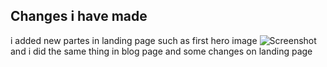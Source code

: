 ## Changes i have made

i added new partes in landing page such as first hero image
![Screenshot ](https://github.com/moadhamousti/hiba-ata/assets/114070310/4d056ab9-ab82-4f84-8ef2-6a7100c1d607)
 and i did the same thing in blog page and some changes on landing page  
